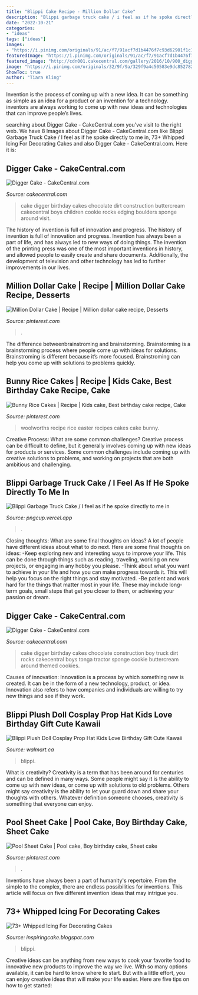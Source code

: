 ```yaml
---
title: "Blippi Cake Recipe - Million Dollar Cake"
description: "Blippi garbage truck cake / i feel as if he spoke directly to me in"
date: "2022-10-21"
categories:
- "ideas"
tags: ["ideas"]
images:
- "https://i.pinimg.com/originals/91/ac/f7/91acf7d1b4476f7c93d62901f1c17af3.jpg"
featuredImage: "https://i.pinimg.com/originals/91/ac/f7/91acf7d1b4476f7c93d62901f1c17af3.jpg"
featured_image: "http://cdn001.cakecentral.com/gallery/2016/10/900_digger-cake-893124KDZK7.jpeg"
image: "https://i.pinimg.com/originals/32/9f/9a/329f9a4c50583e9dc852782dd23bd8a0.png"
ShowToc: true
author: "Tiara Kling"
---
```



Invention is the process of coming up with a new idea. It can be something as simple as an idea for a product or an invention for a technology. inventors are always working to come up with new ideas and technologies that can improve people’s lives.

	

		
searching about Digger Cake - CakeCentral.com you've visit to the right web. We have 8 Images about Digger Cake - CakeCentral.com like Blippi Garbage Truck Cake / I feel as if he spoke directly to me in, 73+ Whipped Icing For Decorating Cakes and also Digger Cake - CakeCentral.com. Here it is:
		
    
## Digger Cake - CakeCentral.com

<img loading=lazy src="http://cdn001.cakecentral.com/gallery/2016/10/900_digger-cake-893124KDZK7.jpeg" onerror="this.onerror=null;this.src='https://tse1.mm.bing.net/th?id=OIP.qNnh6de0xXNM6jw9S7LSsAHaJ4&amp;pid=15.1';" alt="Digger Cake - CakeCentral.com">

_Source: cakecentral.com_

>cake digger birthday cakes chocolate dirt construction buttercream cakecentral boys children cookie rocks edging boulders sponge around visit. 

	

The history of invention is full of innovation and progress.
The history of invention is full of innovation and progress. Invention has always been a part of life, and has always led to new ways of doing things. The invention of the printing press was one of the most important inventions in history, and allowed people to easily create and share documents. Additionally, the development of television and other technology has led to further improvements in our lives.

    
## Million Dollar Cake | Recipe | Million Dollar Cake Recipe, Desserts

<img loading=lazy src="https://i.pinimg.com/originals/5a/e9/00/5ae90015058407775f667c8e0b3f8db3.jpg" onerror="this.onerror=null;this.src='https://tse2.mm.bing.net/th?id=OIP.hBN4O08-rIQvrP5r_FivEQHaLH&amp;pid=15.1';" alt="Million Dollar Cake | Recipe | Million dollar cake recipe, Desserts">

_Source: pinterest.com_

>. 

	

The difference betweenbrainstroming and brainstorming.
Brainstorming is a brainstorming process where people come up with ideas for solutions. Brainstroming is different because it’s more focused. Brainstroming can help you come up with solutions to problems quickly.

    
## Bunny Rice Cakes | Recipe | Kids Cake, Best Birthday Cake Recipe, Cake

<img loading=lazy src="https://i.pinimg.com/originals/91/ac/f7/91acf7d1b4476f7c93d62901f1c17af3.jpg" onerror="this.onerror=null;this.src='https://tse4.mm.bing.net/th?id=OIP.EixTOKTZYSmjNMRr0ACNSQHaHa&amp;pid=15.1';" alt="Bunny Rice Cakes | Recipe | Kids cake, Best birthday cake recipe, Cake">

_Source: pinterest.com_

>woolworths recipe rice easter recipes cakes cake bunny. 

	

Creative Process: What are some common challenges?
Creative process can be difficult to define, but it generally involves coming up with new ideas for products or services. Some common challenges include coming up with creative solutions to problems, and working on projects that are both ambitious and challenging.

    
## Blippi Garbage Truck Cake / I Feel As If He Spoke Directly To Me In

<img loading=lazy src="https://i.ytimg.com/vi/Y7xZvckkbSI/maxresdefault.jpg" onerror="this.onerror=null;this.src='https://tse3.mm.bing.net/th?id=OIP.IixHLKXnRMac40nRdRg8yQHaEK&amp;pid=15.1';" alt="Blippi Garbage Truck Cake / I feel as if he spoke directly to me in">

_Source: pngcup.vercel.app_

>. 

	

Closing thoughts: What are some final thoughts on ideas?
A lot of people have different ideas about what to do next. Here are some final thoughts on ideas: 
-Keep exploring new and interesting ways to improve your life. This can be done through things such as reading, traveling, working on new projects, or engaging in any hobby you please.
-Think about what you want to achieve in your life and how you can make progress towards it. This will help you focus on the right things and stay motivated. 
-Be patient and work hard for the things that matter most in your life. These may include long-term goals, small steps that get you closer to them, or achieving your passion or dream.

    
## Digger Cake - CakeCentral.com

<img loading=lazy src="http://cdn001.cakecentral.com/gallery/2016/10/900_digger-cake-893124kQ4o6.jpeg" onerror="this.onerror=null;this.src='https://tse2.mm.bing.net/th?id=OIP.GLYcoXHUlFgry5RcBdwmjgHaFj&amp;pid=15.1';" alt="Digger Cake - CakeCentral.com">

_Source: cakecentral.com_

>cake digger birthday cakes chocolate construction boy truck dirt rocks cakecentral boys tonga tractor sponge cookie buttercream around themed cookies. 

	

Causes of innovation:
Innovation is a process by which something new is created. It can be in the form of a new technology, product, or idea. Innovation also refers to how companies and individuals are willing to try new things and see if they work.

    
## Blippi Plush Doll Cosplay Prop Hat Kids Love Birthday Gift Cute Kawaii

<img loading=lazy src="https://i5.walmartimages.com/asr/c4009960-a94e-4222-a687-8a19ca930a3d.c69788a4bd40736367f9f1d58e64e3bb.jpeg?odnHeight=450&amp;odnWidth=450&amp;odnBg=ffffff" onerror="this.onerror=null;this.src='https://tse3.mm.bing.net/th?id=OIP.vnn3sGLdYYbYoVmlPNOsuwAAAA&amp;pid=15.1';" alt="Blippi Plush Doll Cosplay Prop Hat Kids Love Birthday Gift Cute Kawaii">

_Source: walmart.ca_

>blippi. 

	

What is creativity?
Creativity is a term that has been around for centuries and can be defined in many ways. Some people might say it is the ability to come up with new ideas, or come up with solutions to old problems. Others might say creativity is the ability to let your guard down and share your thoughts with others. Whatever definition someone chooses, creativity is something that everyone can enjoy.

    
## Pool Sheet Cake | Pool Cake, Boy Birthday Cake, Sheet Cake

<img loading=lazy src="https://i.pinimg.com/originals/7e/c6/8e/7ec68e99d12701f72f4fd2239a71844b.jpg" onerror="this.onerror=null;this.src='https://tse1.mm.bing.net/th?id=OIP.kWjJolE_Ol2etnfGX7lNVQHaFj&amp;pid=15.1';" alt="Pool Sheet Cake | Pool cake, Boy birthday cake, Sheet cake">

_Source: pinterest.com_

>. 

	

Inventions have always been a part of humanity's repertoire. From the simple to the complex, there are endless possibilities for inventions. This article will focus on five different invention ideas that may intrigue you.

    
## 73+ Whipped Icing For Decorating Cakes

<img loading=lazy src="https://i.pinimg.com/originals/32/9f/9a/329f9a4c50583e9dc852782dd23bd8a0.png" onerror="this.onerror=null;this.src='https://tse2.mm.bing.net/th?id=OIP.Jeb6rJtDpHybK0FS-Yf1aQHaJQ&amp;pid=15.1';" alt="73+ Whipped Icing For Decorating Cakes">

_Source: inspiringcake.blogspot.com_

>blippi. 

	

Creative ideas can be anything from new ways to cook your favorite food to innovative new products to improve the way we live. With so many options available, it can be hard to know where to start. But with a little effort, you can enjoy creative ideas that will make your life easier. Here are five tips on how to get started: 

